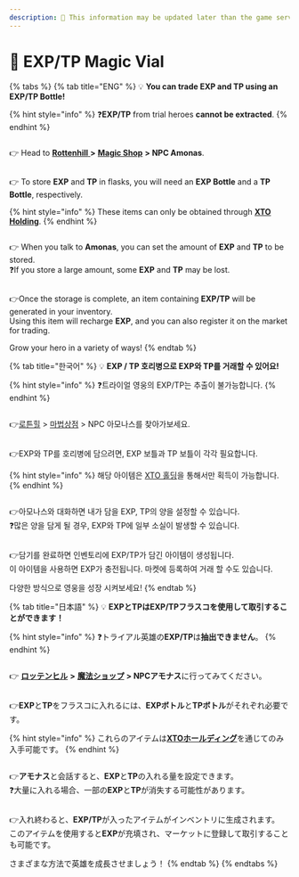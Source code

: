 ```yaml
---
description: 🛑 This information may be updated later than the game server data.
---
```


# 🫙 EXP/TP Magic Vial

{% tabs %}
{% tab title="ENG" %}
💡 **You can trade EXP and TP using an EXP/TP Bottle!**

{% hint style="info" %}
❓**EXP/TP** from trial heroes **cannot be extracted**.
{% endhint %}

<figure><img src="../.gitbook/assets/image (810).png" alt=""><figcaption></figcaption></figure>

👉 Head to [**Rottenhill** ](../field-info/rotten-hill/#eng)**>** [**Magic Shop**](../field-info/rotten-hill/magic-shop/) **> NPC Amonas**.

<figure><img src="../.gitbook/assets/image (811).png" alt=""><figcaption></figcaption></figure>

👉 To store **EXP** and **TP** in flasks, you will need an **EXP Bottle** and a **TP Bottle**, respectively.

{% hint style="info" %}
These items can only be obtained through [**XTO Holding**](../xto-token/xto-holding-service/).
{% endhint %}

<figure><img src="../.gitbook/assets/image (813).png" alt=""><figcaption></figcaption></figure>

👉 When you talk to **Amonas**, you can set the amount of **EXP** and **TP** to be stored.\
❓If you store a large amount, some **EXP** and **TP** may be lost.

<figure><img src="../.gitbook/assets/image (812).png" alt=""><figcaption></figcaption></figure>

👉Once the storage is complete, an item containing **EXP/TP** will be generated in your inventory.\
Using this item will recharge **EXP**, and you can also register it on the market for trading.

Grow your hero in a variety of ways!
{% endtab %}

{% tab title="한국어" %}
💡 **EXP / TP 호리병으로 EXP와 TP를 거래할 수 있어요!**

{% hint style="info" %}
❓트라이얼 영웅의 EXP/TP는 추출이 불가능합니다.
{% endhint %}

<figure><img src="../.gitbook/assets/image (810).png" alt=""><figcaption></figcaption></figure>

👉[로튼힐](../field-info/rotten-hill/#undefined-1) > [마법상점](../field-info/rotten-hill/magic-shop/) > NPC 아모나스를 찾아가보세요.

<figure><img src="../.gitbook/assets/image (811).png" alt=""><figcaption></figcaption></figure>

👉EXP와 TP를 호리병에 담으려면, EXP 보틀과 TP 보틀이 각각 필요합니다.&#x20;

{% hint style="info" %}
해당 아이템은 [XTO 홀딩](../xto-token/xto-holding-service/)을 통해서만 획득이 가능합니다.
{% endhint %}

<figure><img src="../.gitbook/assets/image (813).png" alt=""><figcaption></figcaption></figure>

👉아모나스와 대화하면 내가 담을 EXP, TP의 양을 설정할 수 있습니다. \
❓많은 양을 담게 될 경우, EXP와 TP에 일부 소실이 발생할 수 있습니다.

<figure><img src="../.gitbook/assets/image (812).png" alt=""><figcaption></figcaption></figure>

👉담기를 완료하면 인벤토리에 EXP/TP가 담긴 아이템이 생성됩니다. \
이 아이템을 사용하면 EXP가 충전됩니다. 마켓에 등록하여 거래 할 수도 있습니다.

다양한 방식으로 영웅을 성장 시켜보세요!
{% endtab %}

{% tab title="日本語" %}
💡 **EXPとTPはEXP/TPフラスコを使用して取引することができます！**

{% hint style="info" %}
❓トライアル英雄の**EXP/TP**は**抽出できません**。
{% endhint %}

<figure><img src="../.gitbook/assets/image (810).png" alt=""><figcaption></figcaption></figure>

👉 [**ロッテンヒル**](../field-info/rotten-hill/#ri-ben-yu) **>** [**魔法ショップ**](../field-info/rotten-hill/magic-shop/) **> NPCアモナス**に行ってみてください。

<figure><img src="../.gitbook/assets/image (811).png" alt=""><figcaption></figcaption></figure>

👉**EXP**と**TP**をフラスコに入れるには、**EXPボトル**と**TPボトル**がそれぞれ必要です。

{% hint style="info" %}
これらのアイテムは[**XTOホールディング**](../xto-token/xto-holding-service/#ri-ben-yu)を通じてのみ入手可能です。
{% endhint %}

<figure><img src="../.gitbook/assets/image (813).png" alt=""><figcaption></figcaption></figure>

👉**アモナス**と会話すると、**EXP**と**TP**の入れる量を設定できます。\
❓大量に入れる場合、一部の**EXP**と**TP**が消失する可能性があります。

<figure><img src="../.gitbook/assets/image (812).png" alt=""><figcaption></figcaption></figure>

👉入れ終わると、**EXP/TP**が入ったアイテムがインベントリに生成されます。\
このアイテムを使用すると**EXP**が充填され、マーケットに登録して取引することも可能です。

さまざまな方法で英雄を成長させましょう！
{% endtab %}
{% endtabs %}
